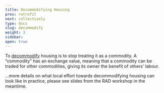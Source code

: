 ```yaml
---
title: Decommodifying Housing
prev: retrofit
next: collectively
type: docs
slug: decommodify
weight: 3
sidebar:
open: true
---
```


To [decommodify](https://en.wikipedia.org/wiki/Decommodification) housing is to stop treating it as a commodity. A “commodity” has an exchange value, meaning that a commodity can be traded for other commodities, giving its owner the benefit of others' labour.

...more details on what local effort towards decommodifying housing can look like in practice, please see slides from the RAD workshop in the meantime.
 